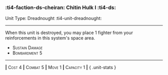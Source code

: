 ### :ti4-faction-ds-cheiran: **Chitin Hulk I** :ti4-ds:

Unit Type: Dreadnought :ti4-unit-dreadnought:

---

When this unit is destroyed, you may place 1 fighter from your reinforcements in this system's space area.

* <span style="font-variant:small-caps;">Sustain Damage</span> 
* <span style="font-variant:small-caps;">Bombardment 5</span> 

---

__|__ <span style="font-variant:small-caps;">Cost 4</span> __|__ <span style="font-variant:small-caps;">Combat 5</span> __|__ <span style="font-variant:small-caps;">Move 1</span> __|__ <span style="font-variant:small-caps;">Capacity 1</span> __|__
{ .unit-stats }

